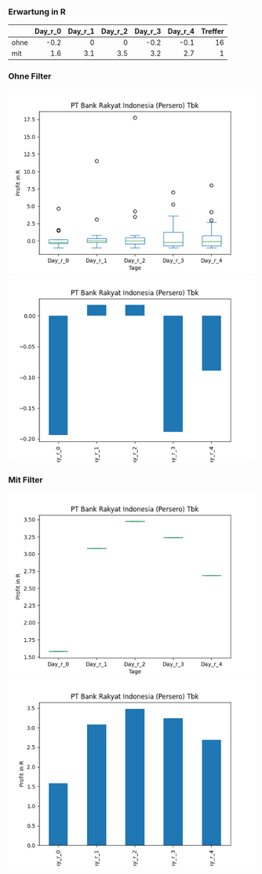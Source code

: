 ### Erwartung in R
|      |   Day_r_0 |   Day_r_1 |   Day_r_2 |   Day_r_3 |   Day_r_4 |   Treffer |
|:-----|----------:|----------:|----------:|----------:|----------:|----------:|
| ohne |      -0.2 |       0   |       0   |      -0.2 |      -0.1 |        16 |
| mit  |       1.6 |       3.1 |       3.5 |       3.2 |       2.7 |         1 |

### Ohne Filter
![image info](./data/BKRKY_box_all.png)
![image info](./data/BKRKY_median_all.png)

### Mit Filter
![image info](./data/BKRKY_box_filtered.png)
![image info](./data/BKRKY_median_filtered.png)
